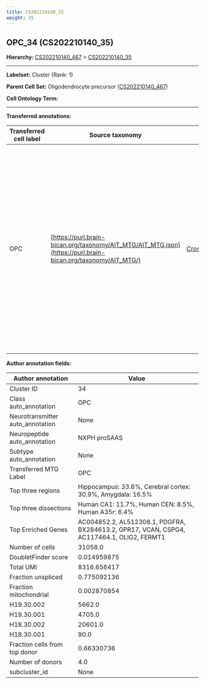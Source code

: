 ```yaml
---
title: CS202210140_35
weight: 35
---
```

## OPC_34 (CS202210140_35)
<b>Hierarchy: </b>
[CS202210140_467](cell_sets/CS202210140_467.md) >
[CS202210140_35](cell_sets/CS202210140_35.md)

---


**Labelset:** Cluster (Rank: 1)

**Parent Cell Set:** Oligodendrocyte precursor ([CS202210140_467](cell_sets/CS202210140_467.md))



**Cell Ontology Term:** 

[MARKER GENES.]: #


---

[TRANSFERRED ANNOTATIONS.]: #


**Transferred annotations:**

| Transferred cell label | Source taxonomy | Source node accession | Algorithm name | Comment |
|------------------------|-----------------|-----------------------|----------------|---------|
|OPC|[https://purl.brain-bican.org/taxonomy/AIT_MTG/AIT_MTG.json](https://purl.brain-bican.org/taxonomy/AIT_MTG/)|[CrossArea_subclass:bdb83a819a](https://purl.brain-bican.org/taxonomy/AIT_MTG/CrossArea_subclass_bdb83a819a)||We performed PCA (50 components) on our full dataset, trained a random forest classifier (scikit-learn, class_ weight=‘balanced’, max_depth=50) on the MTG labels, and then predicted labels for all cells. We labeled each cluster with the mode of its constituent cells if two conditions were met: more than 0.8 of predicted labels matched the mode, and the mean probability of these pre- dictions was greater than 0.8.|

[AUTHOR ANNOTATION FIELDS.]: #


**Author annotation fields:**

| Author annotation | Value |
|-------------------|-------|
|Cluster ID|34|
|Class auto_annotation|OPC|
|Neurotransmitter auto_annotation|None|
|Neuropeptide auto_annotation|NXPH proSAAS|
|Subtype auto_annotation|None|
|Transferred MTG Label|OPC|
|Top three regions|Hippocampus: 33.6%, Cerebral cortex: 30.9%, Amygdala: 16.5%|
|Top three dissections|Human CA1: 11.7%, Human CEN: 8.5%, Human A35r: 6.4%|
|Top Enriched Genes|AC004852.2, AL512308.1, PDGFRA, BX284613.2, GPR17, VCAN, CSPG4, AC117464.1, OLIG2, FERMT1|
|Number of cells|31058.0|
|DoubletFinder score|0.014959875|
|Total UMI|8316.656417|
|Fraction unspliced|0.775092136|
|Fraction mitochondrial|0.002870854|
|H19.30.002|5662.0|
|H19.30.001|4705.0|
|H18.30.002|20601.0|
|H18.30.001|90.0|
|Fraction cells from top donor|0.66330736|
|Number of donors|4.0|
|subcluster_id|None|
